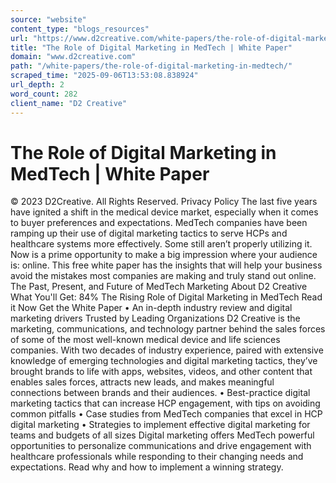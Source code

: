 ```yaml
---
source: "website"
content_type: "blogs_resources"
url: "https://www.d2creative.com/white-papers/the-role-of-digital-marketing-in-medtech/"
title: "The Role of Digital Marketing in MedTech | White Paper"
domain: "www.d2creative.com"
path: "/white-papers/the-role-of-digital-marketing-in-medtech/"
scraped_time: "2025-09-06T13:53:08.838924"
url_depth: 2
word_count: 282
client_name: "D2 Creative"
---
```


# The Role of Digital Marketing in MedTech | White Paper

© 2023 D2Creative. All Rights Reserved. Privacy Policy The last five years have ignited a shift in the medical device market, especially when it comes to buyer preferences and expectations. MedTech companies have been ramping up their use of digital marketing tactics to serve HCPs and healthcare systems more effectively. Some still aren’t properly utilizing it. Now is a prime opportunity to make a big impression where your audience is: online. This free white paper has the insights that will help your business avoid the mistakes most companies are making and truly stand out online. The Past, Present, and Future of MedTech Marketing About D2 Creative What You'll Get: 84% The Rising Role of Digital Marketing in MedTech Read it Now Get the White Paper • An in-depth industry review and digital marketing drivers Trusted by Leading Organizations D2 Creative is the marketing, communications, and technology partner behind the sales forces of some of the most well-known medical device and life sciences companies. With two decades of industry experience, paired with extensive knowledge of emerging technologies and digital marketing tactics, they’ve brought brands to life with apps, websites, videos, and other content that enables sales forces, attracts new leads, and makes meaningful connections between brands and their audiences. • Best-practice digital marketing tactics that can increase HCP engagement, with tips on avoiding common pitfalls • Case studies from MedTech companies that excel in HCP digital marketing • Strategies to implement effective digital marketing for teams and budgets of all sizes Digital marketing offers MedTech powerful opportunities to personalize communications and drive engagement with healthcare professionals while responding to their changing needs and expectations. Read why and how to implement a winning strategy.